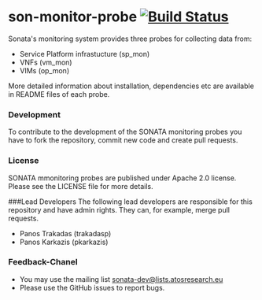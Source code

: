 # son-monitor-probe  [![Build Status](http://jenkins.sonata-nfv.eu/buildStatus/icon?job=son-monitor-probe)](http://jenkins.sonata-nfv.eu/job/son-monitor-probe) 

Sonata's monitoring system provides three probes for collecting data from: 
 * Service Platform infrastucture (sp_mon)
 * VNFs (vm_mon)
 * VIMs (op_mon)

More detailed information about installation, dependencies etc are available in README files of each probe. 

### Development
To contribute to the development of the SONATA monitoring probes you have to fork the repository, commit new code and create pull requests.

### License
SONATA mmonitoring probes are published under Apache 2.0 license. Please see the LICENSE file for more details.

###Lead Developers
The following lead developers are responsible for this repository and have admin rights. They can, for example, merge pull requests.

 * Panos Trakadas  (trakadasp)
 * Panos Karkazis  (pkarkazis)

### Feedback-Chanel
* You may use the mailing list sonata-dev@lists.atosresearch.eu
* Please use the GitHub issues to report bugs.
